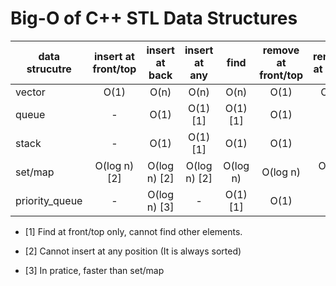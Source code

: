 # Big-O of C++ STL Data Structures

| data strucutre | insert at front/top | insert at back | insert at any | find | remove at front/top | remove at back | remove at any |
| ------ | :------: | :------: | :------: | :------: | :------: | :------: | :------: |
| vector         | O(1)         | O(n)         | O(n)         | O(n)     | O(1)     | O(n)     | O(n)     |
| queue          | -            | O(1)         | O(1) [1]     | O(1) [1] | O(1)     | -        | -        |
| stack          | -            | O(1)         | O(1) [1]     | O(1)     | O(1)     | -        | -        |
| set/map        | O(log n) [2] | O(log n) [2] | O(log n) [2] | O(log n) | O(log n) | O(log n) | O(log n) |
| priority_queue | -            | O(log n) [3] | -            | O(1) [1] | O(1)     | -        | -        |

- [1] Find at front/top only, cannot find other elements. 

- [2] Cannot insert at any position (It is always sorted)

- [3] In pratice, faster than set/map
